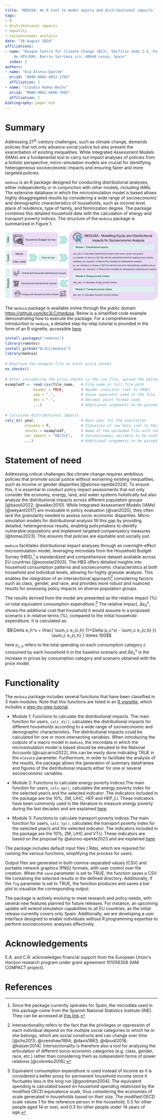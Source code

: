 ```yaml
---
title: 'MEDUSA: An R tool to model equity and distributional impacts'
tags:
- R
- distributional impacts
- equality
- socioeconomic analysis
date: "28 August 2024"
affiliations:
- name: "Basque Centre for Climate Change (BC3), Edificio Sede 1-1, Parque Científico
    de UPV/EHU, Barrio Sarriena s/n, 48940 Leioa, Spain"
  index: 1
authors:
- name: "Eva Alonso-Epelde"
  orcid: "0000-0002-4052-1703"
  affiliation: 1
- name: "Clàudia Rodés-Bachs"
  orcid: "0000-0001-6696-7685"
  affiliation: 1
bibliography: paper.bib
---
```


# Summary

Addressing 21$^{st}$-century challenges, such as climate change, demands policies that not only advance social justice but also prevent the exacerbation of existing inequalities. While Integrated Assessment Models (IAMs) are a fundamental tool to carry out impact analyses of policies from a holistic perspective, micro-simulation models are crucial for identifying heterogeneous socioeconomic impacts and ensuring fairer and more targeted policies.

`medusa` is an R package designed for conducting distributional analyses, either independently or in conjunction with other models, including IAMs. The extensive database in which the microsimulation model is based allows highly disaggregated results by considering a wide range of socioeconomic and demographic characteristics of households, such as income level, place of residence, type of family, and feminization degree. The package combines this detailed household data with the calculation of energy and transport poverty indices. The structure of the `medusa` package is summarized in Figure 1.

![Structure of the `medusa` package](figure1.png)

The `medusa` package is available online through the public domain <https://github.com/bc3LC/medusa>. Below is a simplified code example demonstrating how to execute the package. For a comprehensive introduction to `medusa`, a detailed step-by-step tutorial is provided in the form of an R vignette, accessible [here](https://bc3lc.github.io/medusa/).

``` r
install.packages("remotes")
library(remotes)
install_github("bc3LC/medusa")
library(medusa)

# Download the example file to enter price shocks
ex_shocks() 

# After introducing the price shocks in the csv file, upload the edited file
exampledf <- read.csv(file_name,   # File name or full file path
             header = TRUE,        # Header indicator (set to TRUE)
             sep = ",",            # Value separator used in the file
             dec = ".",            # Decimal point format used
             ...)                  # Additional arguments to be passed

# Calculate distributional impacts
calc_di( year,                     # Base year for the simulation
         elevate = F,              # Elevation of raw data (set to FALSE)
         shocks = exampledf,       # Name of the uploaded file with shocks
         var_impact = "DECILE",    # Socioeconomic variable to be used
         ...)                      # Additional arguments to be passed
```

# Statement of need

Addressing critical challenges like climate change requires ambitious policies that promote social justice without worsening existing inequalities, such as income or gender disparities [@alonso-epelde2024]. To ensure this, it is essential to conduct policy impact assessments that not only consider the economy, energy, land, and water systems holistically but also analyze the distributional impacts across different population groups [@bazoli2022; @walker2010]. While Integrated Assessment Models (IAMs) [@weyant2017] are invaluable in policy evaluation [@van2020], they often lack the granularity needed to assess socio-economic disparities. Micro-simulation models for distributional analysis fill this gap by providing detailed, heterogeneous results, enabling policymakers to identify vulnerable populations and implement targeted compensatory measures [@tomas2023]. This ensures that policies are equitable and socially just.

`medusa` facilitates distributional impact analyses through an overnight-effect microsimulation model, leveraging microdata from the Household Budget Survey (HBS),[^1] a standardized and comprehensive dataset available across EU countries [@eurostat2003]. The HBS offers detailed insights into household consumption patterns and socioeconomic characteristics at both household and individual levels, allowing for highly granular analysis. This enables the integration of an intersectional approach[^2] considering factors such as class, gender, and race, and provides more robust and nuanced results for assessing policy impacts on diverse population groups.

[^1]: Since the package currently operates for Spain, the microdata used in this package come from the Spanish National Statistics Institute (INE). They can be accessed at [this link](https://www.ine.es/dyngs/INEbase/es/operacion.htm?c=Estadistica_C&cid=1254736176806&menu=resultados&idp=1254735976608#_tabs-1254736195147).

[^2]: Intersectionality refers to the fact that the privileges or oppression of each individual depend on the multiple social categories to which he or she belongs, which are social constructs and can change over time [@cho2013; @crenshaw1994; @davis1983; @djoudi2016; @kaijser2014]. Intersectionality is therefore also a tool for analysing the articulation of different socio-economic categories (e.g. class, gender, race, etc.) rather than considering them as independent forms of power relations [@colombo2016].

The results derived from the model are presented as the relative impact ($\%$) on total equivalent consumption expenditure.[^3] The relative impact, $\Delta e_h^s$, shows the additional cost that household $h$ would assume in a proposed scenario $s$ in relative terms ($\%$), compared to the initial household expenditure. It is calculated as:

[^3]: Equivalent consumption expenditure is used instead of income as it is considered a better proxy for permanent household income since it fluctuates less in the long run [@goodman2004]. The equivalent spending is calculated based on household spending relativized by the modified OECD equivalence scale, thus considering the economies of scale generated in households based on their size. The modified OECD scale values 1 for the reference person in the household, 0.5 for other people aged 14 or over, and 0.3 for other people under 14 years of age.

$$\Delta e_h^s = \frac{ \sum_c e_{c,h} (1+\Delta p_c^s) - \sum_c e_{c,h} }{ \sum_c e_{c,h} } \times 100$$

here $e_{c,h}$ refers to the total spending on each consumption category $c$ consumed by each household $h$ in the baseline scenario and $\Delta p_c^s$ is the increase in prices by consumption category and scenario obtained with the price model.

# Functionality

The `medusa` package includes several functions that have been classified in 3 main modules. Note that this functions are listed in an [R vignette](https://bc3lc.github.io/medusa/), which includes a [step-by-step tutorial](https://bc3lc.github.io/medusa/articles/Tutorials.html).

-   Module 1: Functions to calculate the distributional impacts. The main function for users, `calc_di()`, calculates the distributional impacts for different households according to a wide range of socioeconomic and demographic characteristics. The distributional impacts could be calculated for one or more intersecting variables. When introducing the outputs of a macro model in `medusa`, the microdata in which the microsimulation model is based should be elevated to the National Accounts [@cazcarro2022], this can be easily done indicating TRUE in the `elevate` parameter. Furthermore, in order to facilitate the analysis of the results, the package allows the generation of summary dataframes and figures of the distributional impacts either for one or several socioeconomic variables.

-   Module 2: Functions to calculate energy poverty indices.The main function for users, `calc_ep()`, calculates the energy poverty index for the selected year/s and the selected indicator. The indicators included in the package are the 10$\%$, 2M, LIHC, HEP and HEP_LI. These indicators have been commonly used in the literature to measure energy poverty during the last decades and are explained [here](https://bc3lc.github.io/medusa/articles/EnergyPoverty.html).

-   Module 3: Functions to calculate transport poverty indices.The main function for users, `calc_tp()`, calculates the transport poverty index for the selected year/s and the selected indicator. The indicators included in the package are the 10$\%$, 2M, LIHC and VTU. These indicators are based on the proposal by @alonso-epelde2023 and are explained [here](https://bc3lc.github.io/medusa/articles/TransportPoverty.html). 

The package includes default input files (.Rda), which are required for running the various functions, simplifying the process for users.

Output files are generated in both comma-separated values (CSV) and portable network graphics (PNG) formats, with user control over file creation. When the `save` parameter is set to TRUE, the function saves a CSV file containing the selected results in the defined directory. Additionally, if the `fig` parameter is set to TRUE, the function produces and saves a bar plot to visualize the corresponding output.

The package is actively evolving to meet research and policy needs, with several new features planned for future releases. For instance, an upcoming update will extend simulation capabilities to all EU countries, as the initial release currently covers only Spain. Additionally, we are developing a user interface designed to enable individuals without R programming expertise to perform socioeconomic analyses effectively.

# Acknowledgements

E.A. and C.R. acknowledges financial support from the European Union's Horizon research program under grant agreement 101056306 (IAM COMPACT project).

# References
